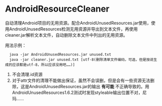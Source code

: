 # AndroidResourceCleaner

自动清理Android项目的无用资源。配合AndroidUnusedResources.jar使用，使用AndroidUnusedResources检测无用资源并导出到文本文件，再使用cleaner.jar解析文本文件，自动删除文本文件中列出的无用资源。

用法示例：  
```
  java -jar AndroidUnusedResources.jar unused.txt
  java -jar cleaner.jar unused.txt [utf-8(删除清单文件编码，可选，但是按说生成的应该都是utf-8，所以应该没用吧……)]
```
  
 1. 不会清理.id资源
 2. 对于attr文件的清理不能做出保证，虽然不会误删，但是会有一些资源无法删除，这是AndroidUnusedResources.jar的输出 **有可能** 不正确导致的。用AndroidUnusedResources1.6.2测试时发现styleable输出位置不对，尼玛……
